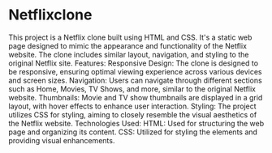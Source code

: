 # Netflixclone
This project is a Netflix clone built using HTML and CSS. It's a static web page designed to mimic the appearance and functionality of the Netflix website. The clone includes similar layout, navigation, and styling to the original Netflix site.
Features:
Responsive Design: The clone is designed to be responsive, ensuring optimal viewing experience across various devices and screen sizes.
Navigation: Users can navigate through different sections such as Home, Movies, TV Shows, and more, similar to the original Netflix website.
Thumbnails: Movie and TV show thumbnails are displayed in a grid layout, with hover effects to enhance user interaction.
Styling: The project utilizes CSS for styling, aiming to closely resemble the visual aesthetics of the Netflix website.
Technologies Used:
HTML: Used for structuring the web page and organizing its content.
CSS: Utilized for styling the elements and providing visual enhancements.
